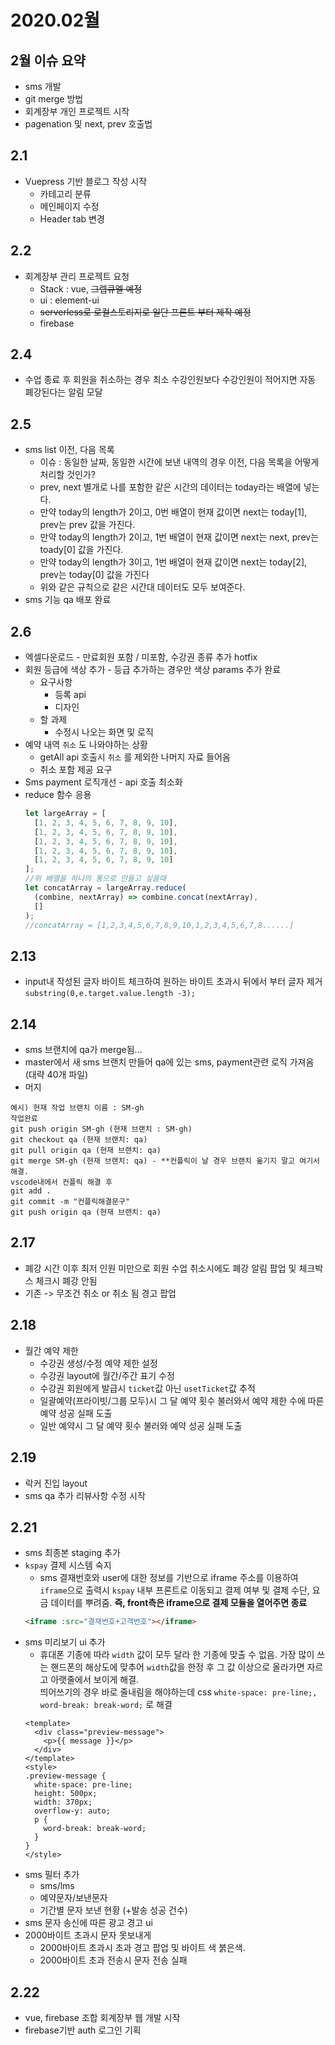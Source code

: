 # 2020.02월

## 2월 이슈 요약

- sms 개발
- git merge 방법
- 회계장부 개인 프로젝트 시작
- pagenation 및 next, prev 호출법

## 2.1

- Vuepress 기반 블로그 작성 시작
  - 카테고리 분류
  - 메인페이지 수정
  - Header tab 변경

## 2.2

- 회계장부 관리 프로젝트 요청
  - Stack : vue, ~~그렙큐엘 예정~~
  - ui : element-ui
  - ~~serverless로 로컬스토리지로 일단 프론트 부터 제작 예정~~
  - firebase

## 2.4

- 수업 종료 후 회원을 취소하는 경우 최소 수강인원보다 수강인원이 적어지면 자동 폐강된다는 알림 모달

## 2.5

- sms list 이전, 다음 목록
  - 이슈 : 동일한 날짜, 동일한 시간에 보낸 내역의 경우 이전, 다음 목록을 어떻게 처리할 것인가?
  - prev, next 별개로 나를 포함한 같은 시간의 데이터는 today라는 배열에 넣는다.
  - 만약 today의 length가 2이고, 0번 배열이 현재 값이면 next는 today[1], prev는 prev 값을 가진다.
  - 만약 today의 length가 2이고, 1번 배열이 현재 값이면 next는 next, prev는 toady[0] 값을 가진다.
  - 만약 today의 length가 3이고, 1번 배열이 현재 값이면 next는 today[2], prev는 today[0] 값을 가진다
  - 위와 같은 규칙으로 같은 시간대 데이터도 모두 보여준다.
- sms 기능 qa 배포 완료

## 2.6

- 엑셀다운로드 - 만료회원 포함 / 미포함, 수강권 종류 추가 hotfix
- 회원 등급에 색상 추가 - 등급 추가하는 경우만 색상 params 추가 완료
  - 요구사항
    - 등록 api
    - 디자인
  - 할 과제
    - 수정시 나오는 화면 및 로직
- 예약 내역 `취소` 도 나와야하는 상황
  - getAll api 호출시 `취소` 를 제외한 나머지 자료 들어옴
  - 취소 포함 제공 요구
- Sms payment 로직개선 - api 호출 최소화
- reduce 함수 응용
  ```js
  let largeArray = [
    [1, 2, 3, 4, 5, 6, 7, 8, 9, 10],
    [1, 2, 3, 4, 5, 6, 7, 8, 9, 10],
    [1, 2, 3, 4, 5, 6, 7, 8, 9, 10],
    [1, 2, 3, 4, 5, 6, 7, 8, 9, 10],
    [1, 2, 3, 4, 5, 6, 7, 8, 9, 10]
  ];
  //위 배열을 하나의 통으로 만들고 싶을때
  let concatArray = largeArray.reduce(
    (combine, nextArray) => combine.concat(nextArray),
    []
  );
  //concatArray = [1,2,3,4,5,6,7,8,9,10,1,2,3,4,5,6,7,8......]
  ```

## 2.13
- input내 작성된 글자 바이트 체크하여 원하는 바이트 초과시 뒤에서 부터 글자 제거 `substring(0,e.target.value.length -3);`

## 2.14

- sms 브랜치에 qa가 merge됨...
- master에서 새 sms 브랜치 만들어 qa에 있는 sms, payment관련 로직 가져옴 (대략 40개 파일)
- 머지
```shell
예시) 현재 작업 브랜치 이름 : SM-gh
작업완료
git push origin SM-gh (현재 브랜치 : SM-gh)
git checkout qa (현재 브랜치: qa)
git pull origin qa (현재 브랜치: qa)
git merge SM-gh (현재 브랜치: qa) - **컨플릭이 날 경우 브랜치 옮기지 말고 여기서 해결.
vscode내에서 컨플릭 해결 후
git add .
git commit -m "컨플릭해결문구"
git push origin qa (현재 브랜치: qa)

```

## 2.17

- 폐강 시간 이후 최저 인원 미만으로 회원 수업 취소시에도 폐강 알림 팝업 및 체크박스 체크시 폐강 안됨
- 기존 -> 무조건 취소 or 취소 됨 경고 팝업
## 2.18

- 월간 예약 제한
  - 수강권 생성/수정 예약 제한 설정
  - 수강권 layout에 월간/주간 표기 수정
  - 수강권 회원에게 발급시 `ticket`값 아닌 `usetTicket`값 추적
  - 일괄예약(프라이빗/그룹 모두)시 그 달 예약 횟수 불러와서 예약 제한 수에 따른 예약 성공 실패 도출
  - 일반 예약시 그 달 예약 횟수 불러와 예약 성공 실패 도출

## 2.19

- 락커 진입 layout
- sms qa 추가 리뷰사항 수정 시작

## 2.21

- sms 최종본 staging 추가
- `kspay` 결제 시스템 숙지
  - sms 결재번호와 user에 대한 정보를 기반으로 iframe 주소를 이용하여 `iframe`으로 출력시 `kspay` 내부 프론트로 이동되고 결제 여부 및 결제 수단, 요금 데이터를 뿌려줌. **즉, front측은 iframe으로 결제 모듈을 열어주면 종료**
  ```html
  <iframe :src="결재번호+고객번호"></iframe>
  ```
- sms 미리보기 ui 추가
  - 휴대폰 기종에 따라 `width` 값이 모두 달라 한 기종에 맞출 수 없음. 가장 많이 쓰는 핸드폰의 해상도에 맞추어 `width`값을 한정 후 그 값 이상으로 올라가면 자르고 아랫줄에서 보이게 해결. <br>띄어쓰기의 경우 바로 줄내림을 해야하는데 css `white-space: pre-line;, word-break: break-word;` 로 해결
  ```vue
  <template>
    <div class="preview-message">
      <p>{{ message }}</p>
    </div>
  </template>
  <style>
  .preview-message {
    white-space: pre-line;
    height: 500px;
    width: 370px;
    overflow-y: auto;
    p {
      word-break: break-word;
    }
  }
  </style>
  ```
- sms 필터 추가
  - sms/lms
  - 예약문자/보낸문자
  - 기간별 문자 보낸 현황 (+발송 성공 건수)
- sms 문자 송신에 따른 광고 경고 ui
- 2000바이트 초과시 문자 못보내게
  - 2000바이트 초과시 초과 경고 팝업 및 바이트 색 붉은색.
  - 2000바이트 초과 전송시 문자 전송 실패

## 2.22

- vue, firebase 조합 회계장부 웹 개발 시작
- firebase기반 auth 로그인 기획
